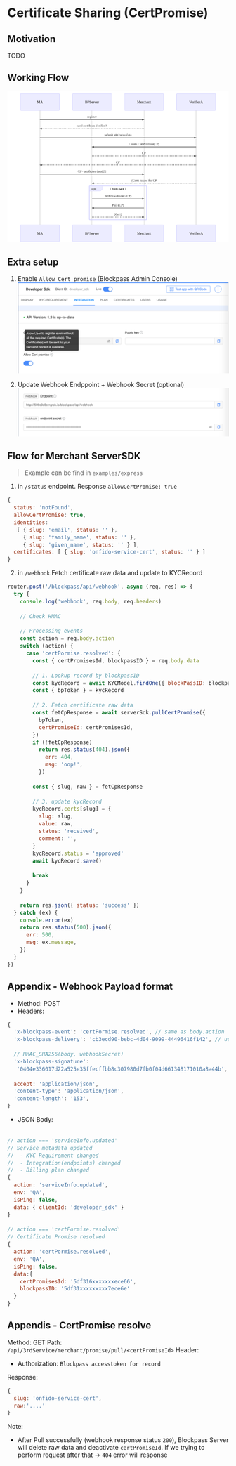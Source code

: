 # Certificate Sharing (CertPromise)

## Motivation

TODO

## Working Flow

![flow](./cp-flow-simple.svg)

## Extra setup

1. Enable `Allow Cert promise` (Blockpass Admin Console)
   ![allow-cp](./Console-Enable-AllowCertPromise.png)

2. Update Webhook Endppoint + Webhook Secret (optional)
   ![enable-webhook](./Console-Enable-Webhook.png)

## Flow for Merchant ServerSDK

> Example can be find in `examples/express`

1. in `/status` endpoint. Response `allowCertPromise: true`

```javascript
{
  status: 'notFound',
  allowCertPromise: true,
  identities:
   [ { slug: 'email', status: '' },
     { slug: 'family_name', status: '' },
     { slug: 'given_name', status: '' } ],
  certificates: [ { slug: 'onfido-service-cert', status: '' } ]
}
```

2. in `/webhook`.Fetch certificate raw data and update to KYCRecord

```javascript
router.post('/blockpass/api/webhook', async (req, res) => {
  try {
    console.log('webhook', req.body, req.headers)

    // Check HMAC

    // Processing events
    const action = req.body.action
    switch (action) {
      case 'certPormise.resolved': {
        const { certPromisesId, blockpassID } = req.body.data

        // 1. Lookup record by blockpassID
        const kycRecord = await KYCModel.findOne({ blockPassID: blockpassID })
        const { bpToken } = kycRecord

        // 2. Fetch certificate raw data
        const fetCpResponse = await serverSdk.pullCertPromise({
          bpToken,
          certPromiseId: certPromisesId,
        })
        if (!fetCpResponse)
          return res.status(404).json({
            err: 404,
            msg: 'oop!',
          })

        const { slug, raw } = fetCpResponse

        // 3. update kycRecord
        kycRecord.certs[slug] = {
          slug: slug,
          value: raw,
          status: 'received',
          comment: '',
        }
        kycRecord.status = 'approved'
        await kycRecord.save()

        break
      }
    }

    return res.json({ status: 'success' })
  } catch (ex) {
    console.error(ex)
    return res.status(500).json({
      err: 500,
      msg: ex.message,
    })
  }
})
```

## Appendix - Webhook Payload format

- Method: POST
- Headers:

```javascript
{
  'x-blockpass-event': 'certPormise.resolved', // same as body.action
  'x-blockpass-delivery': 'cb3ecd90-bebc-4d04-9099-44496416f142', // uuid for this delivery

  // HMAC_SHA256(body, webhookSecret)
  'x-blockpass-signature':
   '0404e336017d22a525e35ffecffbb8c307980d7fb0f04d661348171010a8a44b',

  accept: 'application/json',
  'content-type': 'application/json',
  'content-length': '153',
}
```

- JSON Body:

```javascript

// action === 'serviceInfo.updated'
// Service metadata updated
//  - KYC Requirement changed
//  - Integration(endpoints) changed
//  - Billing plan changed
{
  action: 'serviceInfo.updated',
  env: 'QA',
  isPing: false,
  data: { clientId: 'developer_sdk' }
}

// action === 'certPormise.resolved'
// Certificate Promise resolved
{
  action: 'certPormise.resolved',
  env: 'QA',
  isPing: false,
  data:{
    certPromisesId: '5df316xxxxxxxece66',
    blockpassID: '5df31xxxxxxxxx7ece6e'
  }
}
```

## Appendis - CertPromise resolve

Method: GET
Path: `/api/3rdService/merchant/promise/pull/<certPromiseId>`
Header:

- Authorization: `Blockpass accesstoken for record`

Response:

```javascript
{
  slug: 'onfido-service-cert',
  raw:'....'
}
```

Note:

- After Pull successfully (webhook response status `200`), Blockpass Server will delete raw data and deactivate `certPromiseId`. If we trying to perform request after that -> `404` error will response
